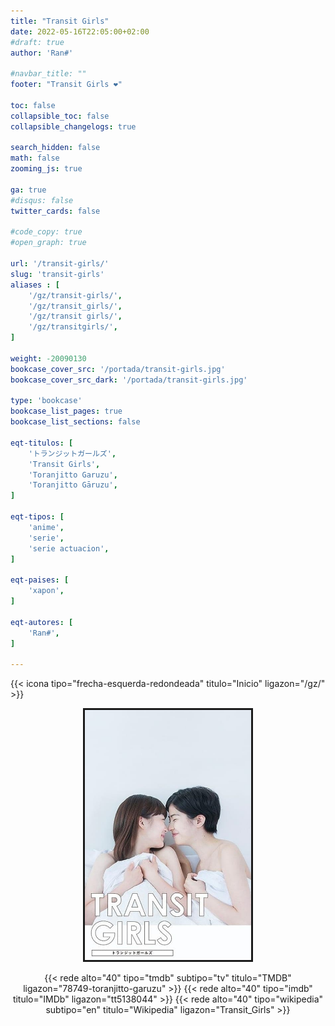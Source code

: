 ```yaml
---
title: "Transit Girls"
date: 2022-05-16T22:05:00+02:00
#draft: true
author: 'Ran#'

#navbar_title: ""
footer: "Transit Girls ❤️"

toc: false
collapsible_toc: false
collapsible_changelogs: true

search_hidden: false
math: false
zooming_js: true

ga: true
#disqus: false
twitter_cards: false

#code_copy: true
#open_graph: true

url: '/transit-girls/'
slug: 'transit-girls'
aliases : [
    '/gz/transit-girls/',
    '/gz/transit_girls/',
    '/gz/transit girls/',
    '/gz/transitgirls/',
]

weight: -20090130
bookcase_cover_src: '/portada/transit-girls.jpg'
bookcase_cover_src_dark: '/portada/transit-girls.jpg'

type: 'bookcase'
bookcase_list_pages: true
bookcase_list_sections: false

eqt-titulos: [
    'トランジットガールズ',
    'Transit Girls',
    'Toranjitto Garuzu',
    'Toranjitto Gāruzu',
]

eqt-tipos: [
    'anime',
    'serie',
    'serie actuacion',
]

eqt-paises: [
    'xapon',
]

eqt-autores: [
    'Ran#',
]

---
```


{{< icona tipo="frecha-esquerda-redondeada" titulo="Inicio" ligazon="/gz/" >}}

<div style="text-align: center">
<img style="border: 3px solid currentColor" height=400 title="Transit Girls" alt="Transit Girls" src="/portada/transit-girls.jpg">

{{< rede alto="40" tipo="tmdb" subtipo="tv" titulo="TMDB" ligazon="78749-toranjitto-garuzu" >}}
{{< rede alto="40" tipo="imdb" titulo="IMDb" ligazon="tt5138044" >}}
{{< rede alto="40" tipo="wikipedia" subtipo="en" titulo="Wikipedia" ligazon="Transit_Girls" >}}
</div>
